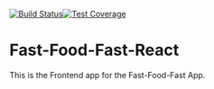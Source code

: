 [![Build Status](https://travis-ci.org/Sammuel09/Fast-Food-Fast-React.svg?branch=dev)](https://travis-ci.org/Sammuel09/Fast-Food-Fast-React)[![Test Coverage](https://api.codeclimate.com/v1/badges/1949e09c9a28151c86a5/test_coverage)](https://codeclimate.com/github/Sammuel09/Fast-Food-Fast-React/test_coverage)

# Fast-Food-Fast-React

This is the Frontend app for the Fast-Food-Fast App.
